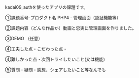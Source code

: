 kadai09_authを使ったアプリの課題です。

①課題番号-プロダクト名 PHP4 - 管理画面（認証機能等）

②課題内容（どんな作品か）動画と忠実に管理画面を作りました。

③DEMO （任意）

④工夫した点・こだわった点 -

④難しかった点・次回トライしたいこと(又は機能)

⑤質問・疑問・感想、シェアしたいこと等なんでも
